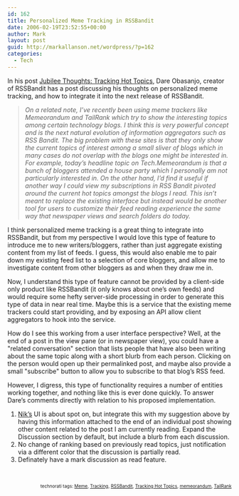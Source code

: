 ```yaml
---
id: 162
title: Personalized Meme Tracking in RSSBandit
date: 2006-02-19T23:52:55+00:00
author: Mark
layout: post
guid: http://markallanson.net/wordpress/?p=162
categories:
  - Tech
---
```

In his post <cite><a href="http://www.25hoursaday.com/weblog/PermaLink.aspx?guid=96bc9d08-aee6-4f39-a7db-f4a2941d4700" /></cite>[Jubilee Thoughts: Tracking Hot Topics](http://www.25hoursaday.com/weblog/PermaLink.aspx?guid=96bc9d08-aee6-4f39-a7db-f4a2941d4700), Dare Obasanjo, creator of RSSBandit has a post discussing his thoughts on personalized meme tracking, and how to integrate it into the next release of RSSBandit. 

<blockquote cite="http://www.25hoursaday.com/weblog/PermaLink.aspx?guid=96bc9d08-aee6-4f39-a7db-f4a2941d4700">
  <p>
    <em>On a related note, I&#8217;ve recently been using meme trackers like Memeorandum and TailRank which try to show the interesting topics among certain technology blogs. I think this is very powerful concept and is the next natural evolution of information aggregators such as RSS Bandit. The big problem with these sites is that they only show the current topics of interest among a small sliver of blogs which in many cases do not overlap with the blogs one might be interested in. For example, today&#8217;s headline topic on Tech.Memeorandum is that a bunch of bloggers attended a house party which I personally am not particularly interested in. On the other hand, I&#8217;d find it useful if another way I could view my subscriptions in RSS Bandit pivoted around the current hot topics amongst the blogs I read. This isn&#8217;t meant to replace the existing interface but instead would be another tool for users to customize their feed reading experience the same way that newspaper views and search folders do today. </em>
  </p>
</blockquote>

<p class="citation">
  I think personalized meme tracking is a great thing to integrate into RSSBandit, but from my perspective I would love this type of feature to introduce me to new writers/bloggers, rather than just aggregate existing content from my list of feeds. I guess, this would also enable me to pair down my existing feed list to a selection of core bloggers, and allow me to investigate content from other bloggers as and when they draw me in.
</p>

<p class="citation">
  Now, I understand this type of feature cannot be provided by a client-side only product like RSSBandit (it only knows about one&#8217;s own feeds) and would require some hefty server-side processing in order to generate this type of data in near real time. Maybe this is a service that the existing meme trackers could start providing, and by exposing an API allow client aggregators to hook into the service.
</p>

<p class="citation">
  How do I see this working from a user interface perspective? Well, at the end of a post in the view pane (or in newspaper view), you could have a "related conversation" section that lists people that have also been writing about the same topic along with a short blurb from each person. Clicking on the person would open up their permalinked post, and maybe also provide a small "subscribe" button to allow you to subscribe to that blog&#8217;s RSS feed.
</p>

<p class="citation">
  However, I digress, this type of functionality requires a number of entities working together, and nothing like this is ever done quickly. To answer Dare&#8217;s comments directly with relation to his proposed implementation.
</p>

  1. [Nik&#8217;s](http://www.mackmo.com/nick/blog/tech/2006/2/13/Personalized-meme-tracking.html) UI is about spot on, but integrate this with my suggestion above by having this information attached to the end of an individual post showing other content related to the post I am currently reading. Expand the Discussion section by default, but include a blurb from each discussion. 
  2. No change of ranking based on previously read topics, just notification via a different color that the discussion is partially read.
  3. Definately have a mark discussion as read feature. 

&nbsp;
  
<!-- technorati tags begin -->

<p style="font-size:10px;text-align:right;">
  technorati tags: <a href="http://technorati.com/tag/Meme" rel="tag">Meme</a>, <a href="http://technorati.com/tag/Tracking" rel="tag">Tracking</a>, <a href="http://technorati.com/tag/RSSBandit" rel="tag">RSSBandit</a>, <a href="http://technorati.com/tag/Tracking%20Hot%20Topics" rel="tag">Tracking Hot Topics</a>, <a href="http://technorati.com/tag/memeorandum" rel="tag">memeorandum</a>, <a href="http://technorati.com/tag/TailRank" rel="tag">TailRank</a>
</p>

<!-- technorati tags end -->